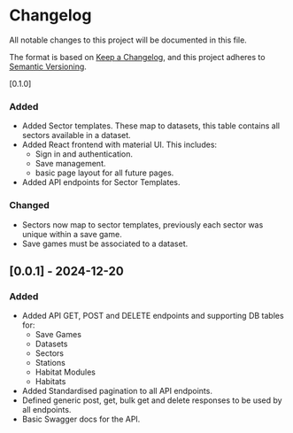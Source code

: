 # Changelog

All notable changes to this project will be documented in this file.

The format is based on [Keep a Changelog](https://keepachangelog.com/en/1.1.0/),
and this project adheres to [Semantic Versioning](https://semver.org/spec/v2.0.0.html).

[0.1.0]
### Added
- Added Sector templates. These map to datasets, this table contains all sectors available in a dataset.
- Added React frontend with material UI. This includes:
  - Sign in and authentication.
  - Save management.
  - basic page layout for all future pages.
- Added API endpoints for Sector Templates.

### Changed
- Sectors now map to sector templates, previously each sector was unique within a save game.
- Save games must be associated to a dataset.

## [0.0.1] - 2024-12-20

### Added
- Added API GET, POST and DELETE endpoints and supporting DB tables for:
  - Save Games
  - Datasets
  - Sectors
  - Stations
  - Habitat Modules
  - Habitats
- Added Standardised pagination to all API endpoints.
- Defined generic post, get, bulk get and delete responses to be used by all endpoints.
- Basic Swagger docs for the API.